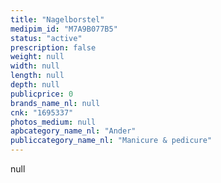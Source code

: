 ```yaml
---
title: "Nagelborstel"
medipim_id: "M7A9B077B5"
status: "active"
prescription: false
weight: null
width: null
length: null
depth: null
publicprice: 0
brands_name_nl: null
cnk: "1695337"
photos_medium: null
apbcategory_name_nl: "Ander"
publiccategory_name_nl: "Manicure & pedicure"
---
```

null
